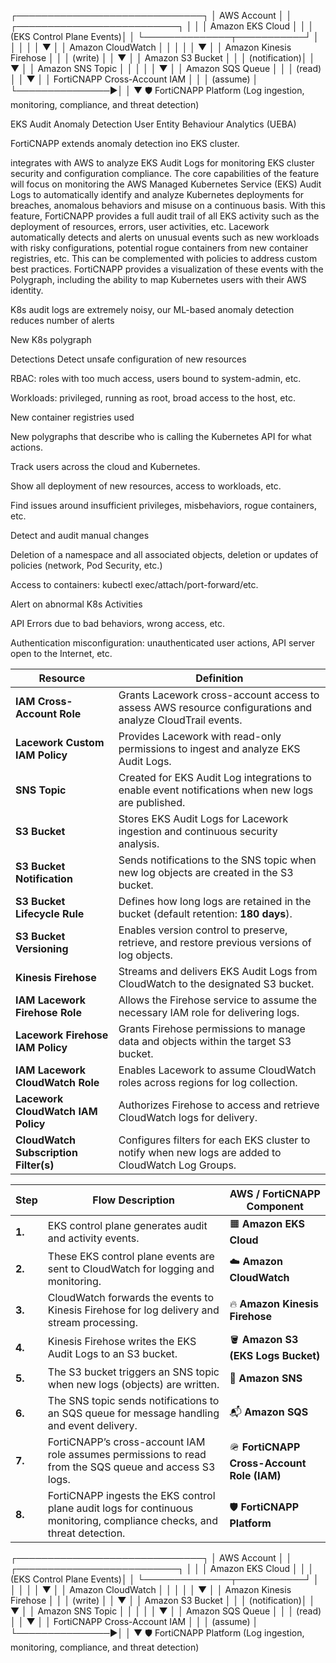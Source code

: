 ┌──────────────────────────────┐
│        AWS Account           │
│ ┌──────────────────────────┐ │
│ │      Amazon EKS Cloud     │
│ │ (EKS Control Plane Events)│
│ └──────────────┬───────────┘ │
│                │              │
│                ▼              │
│        Amazon CloudWatch      │
│                │              │
│                ▼              │
│       Amazon Kinesis Firehose │
│                │ (write)      │
│                ▼              │
│         Amazon S3 Bucket      │
│                │ (notification)│
│                ▼              │
│           Amazon SNS Topic    │
│                │              │
│                ▼              │
│           Amazon SQS Queue    │
│                │ (read)       │
│                ▼              │
│  FortiCNAPP Cross-Account IAM │
│                │ (assume)     │
└───────────────►│              │
                 ▼
          🛡️ FortiCNAPP Platform
     (Log ingestion, monitoring,
     compliance, and threat detection)










EKS Audit Anomaly Detection
User Entity Behaviour Analytics (UEBA)	

FortiCNAPP extends anomaly detection ino EKS cluster. 

integrates with AWS to analyze EKS Audit Logs for monitoring EKS cluster security and configuration compliance. 
The core capabilities of the feature will focus on monitoring the AWS Managed Kubernetes Service (EKS) Audit Logs to automatically identify and analyze Kubernetes deployments for breaches, anomalous behaviors and misuse on a continuous basis.  With this feature, FortiCNAPP provides a full audit trail of all EKS activity such as the deployment of resources, errors, user activities, etc. Lacework automatically detects and alerts on unusual events such as new workloads with risky configurations, potential rogue containers from new container registries, etc. This can be complemented with policies to address custom best practices.
FortiCNAPP provides a visualization of these events with the Polygraph, including the ability to map Kubernetes users with their AWS identity.

K8s audit logs are extremely noisy, our ML-based anomaly detection reduces number of alerts

New K8s polygraph

Detections
Detect unsafe configuration of new resources

RBAC: roles with too much access, users bound to system-admin, etc.

Workloads: privileged, running as root, broad access to the host, etc.

New container registries used

New polygraphs that describe who is calling the Kubernetes API for what actions.

Track users across the cloud and Kubernetes.

Show all deployment of new resources, access to workloads, etc.

Find issues around insufficient privileges, misbehaviors, rogue containers, etc.

 Detect and audit manual changes

Deletion of a namespace and all associated objects, deletion or updates of policies (network, Pod Security, etc.)

Access to containers: kubectl exec/attach/port-forward/etc.

Alert on abnormal K8s Activities

API Errors due to bad behaviors, wrong access, etc.

Authentication misconfiguration: unauthenticated user actions, API  server open to the Internet, etc.



| Resource                              | Definition                                                                                                |
| ------------------------------------- | --------------------------------------------------------------------------------------------------------- |
| **IAM Cross-Account Role**            | Grants Lacework cross-account access to assess AWS resource configurations and analyze CloudTrail events. |
| **Lacework Custom IAM Policy**        | Provides Lacework with read-only permissions to ingest and analyze EKS Audit Logs.                        |
| **SNS Topic**                         | Created for EKS Audit Log integrations to enable event notifications when new logs are published.         |
| **S3 Bucket**                         | Stores EKS Audit Logs for Lacework ingestion and continuous security analysis.                            |
| **S3 Bucket Notification**            | Sends notifications to the SNS topic when new log objects are created in the S3 bucket.                   |
| **S3 Bucket Lifecycle Rule**          | Defines how long logs are retained in the bucket (default retention: **180 days**).                       |
| **S3 Bucket Versioning**              | Enables version control to preserve, retrieve, and restore previous versions of log objects.              |
| **Kinesis Firehose**                  | Streams and delivers EKS Audit Logs from CloudWatch to the designated S3 bucket.                          |
| **IAM Lacework Firehose Role**        | Allows the Firehose service to assume the necessary IAM role for delivering logs.                         |
| **Lacework Firehose IAM Policy**      | Grants Firehose permissions to manage data and objects within the target S3 bucket.                       |
| **IAM Lacework CloudWatch Role**      | Enables Lacework to assume CloudWatch roles across regions for log collection.                            |
| **Lacework CloudWatch IAM Policy**    | Authorizes Firehose to access and retrieve CloudWatch logs for delivery.                                  |
| **CloudWatch Subscription Filter(s)** | Configures filters for each EKS cluster to notify when new logs are added to CloudWatch Log Groups.       |



| **Step** | **Flow Description**                                                                                                    | **AWS / FortiCNAPP Component**             |
| -------- | ----------------------------------------------------------------------------------------------------------------------- | ------------------------------------------ |
| **1.**   | EKS control plane generates audit and activity events.                                                                  | 🟧 **Amazon EKS Cloud**                    |
| **2.**   | These EKS control plane events are sent to CloudWatch for logging and monitoring.                                       | ☁️ **Amazon CloudWatch**                   |
| **3.**   | CloudWatch forwards the events to Kinesis Firehose for log delivery and stream processing.                              | 🔥 **Amazon Kinesis Firehose**             |
| **4.**   | Kinesis Firehose writes the EKS Audit Logs to an S3 bucket.                                                             | 🪣 **Amazon S3 (EKS Logs Bucket)**         |
| **5.**   | The S3 bucket triggers an SNS topic when new logs (objects) are written.                                                | 📨 **Amazon SNS**                          |
| **6.**   | The SNS topic sends notifications to an SQS queue for message handling and event delivery.                              | 📬 **Amazon SQS**                          |
| **7.**   | FortiCNAPP’s cross-account IAM role assumes permissions to read from the SQS queue and access S3 logs.                  | 🪖 **FortiCNAPP Cross-Account Role (IAM)** |
| **8.**   | FortiCNAPP ingests the EKS control plane audit logs for continuous monitoring, compliance checks, and threat detection. | 🛡️ **FortiCNAPP Platform**                |

┌──────────────────────────────┐
│        AWS Account           │
│ ┌──────────────────────────┐ │
│ │      Amazon EKS Cloud     │
│ │ (EKS Control Plane Events)│
│ └──────────────┬───────────┘ │
│                │              │
│                ▼              │
│        Amazon CloudWatch      │
│                │              │
│                ▼              │
│       Amazon Kinesis Firehose │
│                │ (write)      │
│                ▼              │
│         Amazon S3 Bucket      │
│                │ (notification)│
│                ▼              │
│           Amazon SNS Topic    │
│                │              │
│                ▼              │
│           Amazon SQS Queue    │
│                │ (read)       │
│                ▼              │
│  FortiCNAPP Cross-Account IAM │
│                │ (assume)     │
└───────────────►│              │
                 ▼
          🛡️ FortiCNAPP Platform
     (Log ingestion, monitoring,
     compliance, and threat detection)


